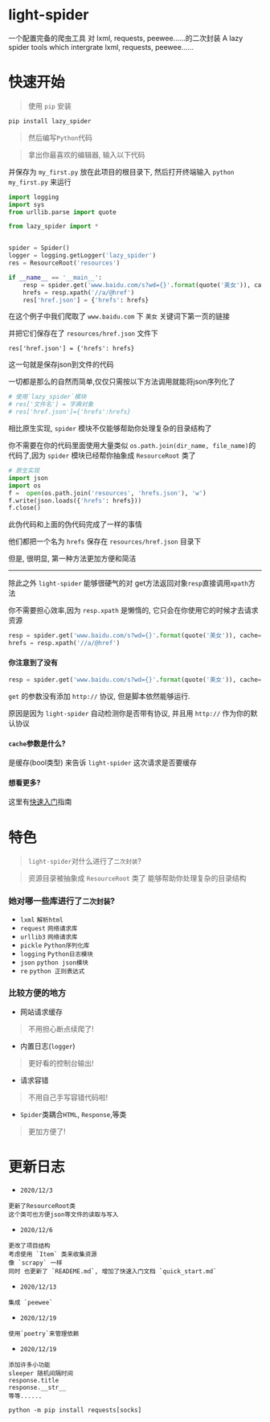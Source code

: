 # light-spider
 一个配置完备的爬虫工具
 对 lxml, requests, peewee......的二次封装
 A lazy spider tools which intergrate lxml, requests, peewee......

# 快速开始
> 使用 `pip` 安装
```bash
pip install lazy_spider
```
> 然后编写`Python`代码

> 拿出你最喜欢的编辑器, 输入以下代码

并保存为 `my_first.py` 放在此项目的根目录下, 然后打开终端输入 `python my_first.py` 来运行
```python
import logging
import sys
from urllib.parse import quote

from lazy_spider import *


spider = Spider()
logger = logging.getLogger('lazy_spider')
res = ResourceRoot('resources')

if __name__ == '__main__':
    resp = spider.get('www.baidu.com/s?wd={}'.format(quote('美女')), cache=False)
    hrefs = resp.xpath('//a/@href')
    res['href.json'] = {'hrefs': hrefs}

```
在这个例子中我们爬取了 `www.baidu.com` 下 `美女` 关键词下第一页的链接

并把它们保存在了 `resources/href.json` 文件下

```res['href.json'] = {'hrefs': hrefs}```

这一句就是保存json到文件的代码

一切都是那么的自然而简单,仅仅只需按以下方法调用就能将json序列化了
```python
# 使用`lazy_spider`模块
# res['文件名'] = 字典对象
# res['href.json']={'hrefs':hrefs}
```
相比原生实现, `spider` 模块不仅能够帮助你处理复杂的目录结构了

你不需要在你的代码里面使用大量类似 ```os.path.join(dir_name, file_name)```的
代码了,因为 `spider` 模块已经帮你抽象成 `ResourceRoot` 类了
```python
# 原生实现
import json
import os
f =  open(os.path.join('resources', 'hrefs.json'), 'w')
f.write(json.loads({'hrefs': hrefs}))
f.close()
```
此伪代码和上面的伪代码完成了一样的事情

他们都把一个名为 `hrefs` 保存在 `resources/href.json` 目录下

但是, 很明显, 第一种方法更加方便和简洁

---

除此之外 `light-spider` 能够很硬气的对 get方法返回对象`resp`直接调用`xpath`方法

你不需要担心效率,因为 `resp.xpath` 是懒惰的, 它只会在你使用它的时候才去请求资源

```python
resp = spider.get('www.baidu.com/s?wd={}'.format(quote('美女')), cache=False)
hrefs = resp.xpath('//a/@href')
```

####  你注意到了没有
```python
resp = spider.get('www.baidu.com/s?wd={}'.format(quote('美女')), cache=False)
```
`get` 的参数没有添加 `http://` 协议, 但是脚本依然能够运行.

原因是因为 `light-spider` 自动检测你是否带有协议, 并且用 `http://` 作为你的默认协议

####  `cache`参数是什么?
是缓存(bool类型) 来告诉 `light-spider` 这次请求是否要缓存

#### 想看更多?
这里有[快速入门](docs/quick_start.md)指南


# 特色
> `light-spider`对什么进行了`二次封装`?

> 资源目录被抽象成 `ResourceRoot` 类了 能够帮助你处理复杂的目录结构

### 她对哪一些库进行了`二次封装`?
- `lxml`		 `解析html`
- `request`	  `网络请求库`
- `urllib3`	    `网络请求库`
- `pickle`	   `Python序列化库`
- `logging`	  `Python日志模块`
- `json`		`python json模块`
- `re`           `python 正则表达式`

### 比较方便的地方
- 网站请求缓存 
> 不用担心断点续爬了!
- 内置日志(`logger`)
> 更好看的控制台输出!
- 请求容错
> 不用自己手写容错代码啦!
- `Spider`类耦合`HTML`, `Response`,等类
> 更加方便了!

# 更新日志
- `2020/12/3`
```
更新了ResourceRoot类
这个类可也方便json等文件的读取与写入
```
- `2020/12/6`
```
更改了项目结构
考虑使用 `Item` 类来收集资源
像 `scrapy` 一样
同时 也更新了 `READEME.md`, 增加了快速入门文档 `quick_start.md`
```
- `2020/12/13`
```
集成 `peewee`
```

- `2020/12/19`
```
使用`poetry`来管理依赖
```

- `2020/12/19`
```
添加许多小功能
sleeper 随机间隔时间
response.title
response.__str__
等等......
```
```shell
python -m pip install requests[socks]
```

